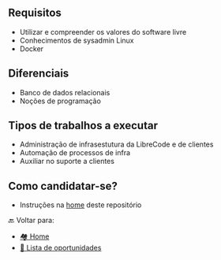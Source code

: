 ## Requisitos
* Utilizar e compreender os valores do software livre
* Conhecimentos de sysadmin Linux
* Docker

## Diferenciais
* Banco de dados relacionais
* Noções de programação

## Tipos de trabalhos a executar
* Administração de infrasestutura da LibreCode e de clientes
* Automação de processos de infra
* Auxiliar no suporte a clientes

## Como candidatar-se?
* Instruções na [home](../README.md) deste repositório

🔙 Voltar para:
* [🏘 Home](../README.md)
* [💼 Lista de oportunidades](https://github.com/LibreCodeCoop/jobs/blob/main/docs/oportunidades.md)
